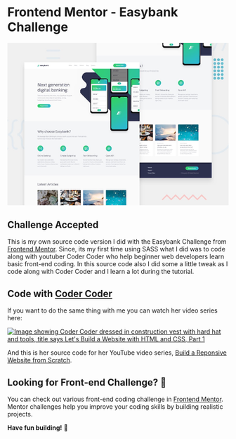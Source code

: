 # Frontend Mentor - Easybank Challenge

![Design preview for the Easybank landing page coding challenge](./design/desktop-preview.jpg)

## Challenge Accepted

This is my own source code version I did with the Easybank Challenge from [Frontend Mentor](https://www.frontendmentor.io). Since, its my first time using SASS what I did was to code along with youtuber Coder Coder who help beginner web developers learn basic front-end coding. In this source code also I did some a little tweak as I code along with Coder Coder and I learn a lot during the tutorial.

## Code with [Coder Coder](https://www.youtube.com/c/TheCoderCoder)

If you want to do the same thing with me you can watch her video series here: 

<a href="https://www.youtube.com/playlist?list=PLUWqFDiirlsuYscECzks6zIZWr_Cfcx9k"><img src="https://i.imgur.com/tg5xw3w.jpg" alt="Image showing Coder Coder dressed in construction vest with hard hat and tools, title says Let's Build a Website with HTML and CSS, Part 1"></a>

And this is her source code for her YouTube video series, [Build a Reponsive Website from Scratch](https://www.youtube.com/playlist?list=PLUWqFDiirlsuYscECzks6zIZWr_Cfcx9k).

## Looking for Front-end Challenge? 👋

You can check out various front-end coding challenge in [Frontend Mentor](https://www.frontendmentor.io). Mentor challenges help you improve your coding skills by building realistic projects.

**Have fun building!** 🚀
